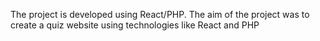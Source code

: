 The project is developed using React/PHP.
The aim of the project was to create a quiz website using technologies like React and PHP
